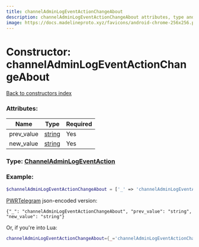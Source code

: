 ```yaml
---
title: channelAdminLogEventActionChangeAbout
description: channelAdminLogEventActionChangeAbout attributes, type and example
image: https://docs.madelineproto.xyz/favicons/android-chrome-256x256.png
---
```

# Constructor: channelAdminLogEventActionChangeAbout  
[Back to constructors index](index.md)



### Attributes:

| Name     |    Type       | Required |
|----------|---------------|----------|
|prev\_value|[string](../types/string.md) | Yes|
|new\_value|[string](../types/string.md) | Yes|



### Type: [ChannelAdminLogEventAction](../types/ChannelAdminLogEventAction.md)


### Example:

```php
$channelAdminLogEventActionChangeAbout = ['_' => 'channelAdminLogEventActionChangeAbout', 'prev_value' => 'string', 'new_value' => 'string'];
```  

[PWRTelegram](https://pwrtelegram.xyz) json-encoded version:

```
{"_": "channelAdminLogEventActionChangeAbout", "prev_value": "string", "new_value": "string"}
```


Or, if you're into Lua:

```lua
channelAdminLogEventActionChangeAbout={_='channelAdminLogEventActionChangeAbout', prev_value='string', new_value='string'}

```


